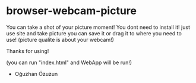 # browser-webcam-picture
You can take a shot of your picture moment! You dont need to install it! just use site and take picture you can save it or drag it to where you need to use! (picture qualite is about your webcam!)

Thanks for using!

(you can run "index.html" and WebApp will be run!)

- Oğuzhan Özuzun
